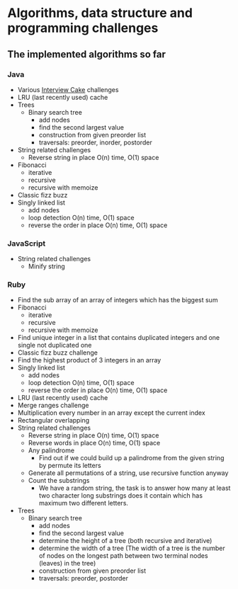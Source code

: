 # Algorithms, data structure and programming challenges

## The implemented algorithms so far

### Java

- Various [Interview Cake](https://www.interviewcake.com/all-questions/java) challenges
- LRU (last recently used) cache
- Trees
  - Binary search tree
    - add nodes
    - find the second largest value
    - construction from given preorder list
    - traversals: preorder, inorder, postorder
- String related challenges
  - Reverse string in place O(n) time, O(1) space
- Fibonacci
  - iterative
  - recursive
  - recursive with memoize
- Classic fizz buzz
- Singly linked list
  - add nodes
  - loop detection O(n) time, O(1) space
  - reverse the order in place O(n) time, O(1) space

### JavaScript

- String related challenges
  - Minify string

### Ruby

- Find the sub array of an array of integers which has the biggest sum
- Fibonacci
  - iterative
  - recursive
  - recursive with memoize
- Find unique integer in a list that contains duplicated integers and one single not duplicated one
- Classic fizz buzz challenge
- Find the highest product of 3 integers in an array
- Singly linked list
  - add nodes
  - loop detection O(n) time, O(1) space
  - reverse the order in place O(n) time, O(1) space
- LRU (last recently used) cache
- Merge ranges challenge
- Multiplication every number in an array except the current index
- Rectangular overlapping
- String related challenges
  - Reverse string in place O(n) time, O(1) space
  - Reverse words in place O(n) time, O(1) space
  - Any palindrome
    - Find out if we could build up a palindrome from the given string by permute its letters
  - Generate all permutations of a string, use recursive function anyway
  - Count the substrings
    - We have a random string, the task is to answer how many at least two character long substrings does it contain which has maximum two different letters.
- Trees
  - Binary search tree
    - add nodes
    - find the second largest value
    - determine the height of a tree (both recursive and iterative)
    - determine the width of a tree (The width of a tree is the number of nodes on the longest path between two terminal nodes (leaves) in the tree)
    - construction from given preorder list
    - traversals: preorder, postorder
